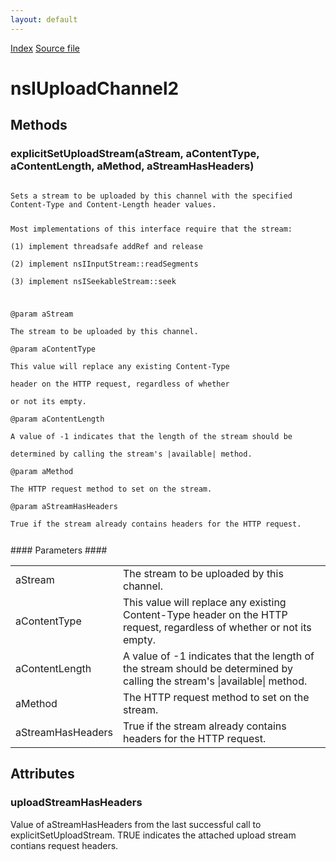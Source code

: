 ```yaml
---
layout: default
---
```

<div id='links'><a href="../index.html">Index</a>
<a href="http://dxr.mozilla.org/mozilla-central/source/netwerk/base/public/nsIUploadChannel2.idl">Source file</a>
</div>

# nsIUploadChannel2 #

## Methods ##

### explicitSetUploadStream(aStream, aContentType, aContentLength, aMethod, aStreamHasHeaders) ###
<code>  
Sets a stream to be uploaded by this channel with the specified  
Content-Type and Content-Length header values.  
  
Most implementations of this interface require that the stream:  
  (1) implement threadsafe addRef and release  
  (2) implement nsIInputStream::readSegments  
  (3) implement nsISeekableStream::seek  
  
@param aStream  
       The stream to be uploaded by this channel.  
@param aContentType  
       This value will replace any existing Content-Type  
       header on the HTTP request, regardless of whether  
       or not its empty.  
@param aContentLength  
       A value of -1 indicates that the length of the stream should be  
       determined by calling the stream's |available| method.  
@param aMethod  
       The HTTP request method to set on the stream.  
@param aStreamHasHeaders  
       True if the stream already contains headers for the HTTP request.  
  
</code>
#### Parameters ####

<table>

<tr>
<td>aStream</td>
<td>       The stream to be uploaded by this channel.  
</td>
</tr>

<tr>
<td>aContentType</td>
<td>       This value will replace any existing Content-Type  
       header on the HTTP request, regardless of whether  
       or not its empty.  
</td>
</tr>

<tr>
<td>aContentLength</td>
<td>       A value of -1 indicates that the length of the stream should be  
       determined by calling the stream's |available| method.  
</td>
</tr>

<tr>
<td>aMethod</td>
<td>       The HTTP request method to set on the stream.  
</td>
</tr>

<tr>
<td>aStreamHasHeaders</td>
<td>       True if the stream already contains headers for the HTTP request.  
</td>
</tr>

</table>

## Attributes ##

### uploadStreamHasHeaders ###
  
Value of aStreamHasHeaders from the last successful call to  
explicitSetUploadStream.  TRUE indicates the attached upload stream  
contians request headers.  
  
